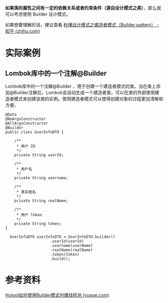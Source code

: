 



**如果类的属性之间有一定的依赖关系或者约束条件（源自设计模式之美）**，那么就可以考虑使用 Builder 设计模式。



如果想要理解的话，建议查看 [秒懂设计模式之建造者模式（Builder pattern） - 知乎 (zhihu.com)](https://zhuanlan.zhihu.com/p/58093669)







# 实际案例

## Lombok库中的一个注解@Builder 

Lombok库中的一个注解@Builder ，用于创建一个建造者模式的类。当在类上添加@Builder注解后，Lombok会自动生成一个建造者类，可以在类的外部使用建造者模式来创建该类的实例。使用建造者模式可以使得创建对象的过程更加清晰和方便。



```
@Data
@NoArgsConstructor
@AllArgsConstructor
@Builder
public class UserInfoDTO {

    /**
     * 用户 ID
     */
    private String userId;

    /**
     * 用户名
     */
    private String username;

    /**
     * 真实姓名
     */
    private String realName;

    /**
     * 用户 Token
     */
    private String token;
}
```



```
  UserInfoDTO userInfoDTO = UserInfoDTO.builder()
                    .userId(userId)
                    .username(userName)
                    .realName(realName)
                    .token(token)
                    .build();
```





# 参考资料

[Hutool如何使用Builder模式创建线程池 (yuque.com)](https://www.yuque.com/magestack/12306/qztuml34mqglvdq8)